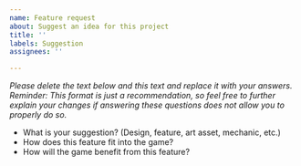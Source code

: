 ```yaml
---
name: Feature request
about: Suggest an idea for this project
title: ''
labels: Suggestion
assignees: ''

---
```


_Please delete the text below and this text and replace it with your answers. Reminder: This format is just a recommendation, so feel free to further explain your changes if answering these questions does not allow you to properly do so._

* What is your suggestion? (Design, feature, art asset, mechanic, etc.)
* How does this feature fit into the game? 
* How will the game benefit from this feature?
